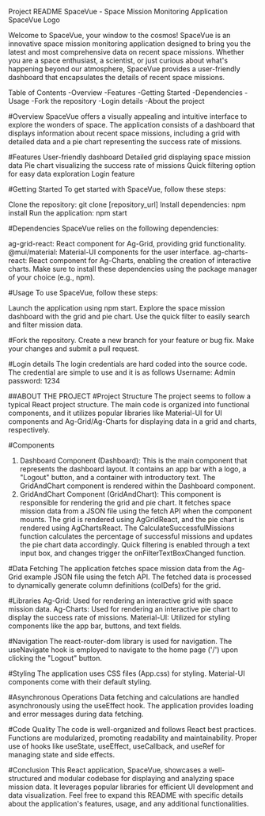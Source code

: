 Project README
SpaceVue - Space Mission Monitoring Application
SpaceVue Logo

Welcome to SpaceVue, your window to the cosmos! SpaceVue is an innovative space mission monitoring application designed to bring you the latest and most comprehensive data on recent space missions. Whether you are a space enthusiast, a scientist, or just curious about what's happening beyond our atmosphere, SpaceVue provides a user-friendly dashboard that encapsulates the details of recent space missions.

Table of Contents
-Overview
-Features
-Getting Started
-Dependencies
-Usage
-Fork the repository
-Login details
-About the project

#Overview
SpaceVue offers a visually appealing and intuitive interface to explore the wonders of space. The application consists of a dashboard that displays information about recent space missions, including a grid with detailed data and a pie chart representing the success rate of missions.

#Features
User-friendly dashboard
Detailed grid displaying space mission data
Pie chart visualizing the success rate of missions
Quick filtering option for easy data exploration
Login feature


#Getting Started
To get started with SpaceVue, follow these steps:

Clone the repository: git clone [repository_url]
Install dependencies: npm install
Run the application: npm start

#Dependencies
SpaceVue relies on the following dependencies:

ag-grid-react: React component for Ag-Grid, providing grid functionality.
@mui/material: Material-UI components for the user interface.
ag-charts-react: React component for Ag-Charts, enabling the creation of interactive charts.
Make sure to install these dependencies using the package manager of your choice (e.g., npm).

#Usage
To use SpaceVue, follow these steps:

Launch the application using npm start.
Explore the space mission dashboard with the grid and pie chart.
Use the quick filter to easily search and filter mission data.

#Fork the repository.
Create a new branch for your feature or bug fix.
Make your changes and submit a pull request.

#Login details
The login credentials are hard coded into the source code. The credential are simple to use and it is as follows
Username: Admin
password: 1234

##ABOUT THE PROJECT
#Project Structure
The project seems to follow a typical React project structure. The main code is organized into functional components, and it utilizes popular libraries like Material-UI for UI components and Ag-Grid/Ag-Charts for displaying data in a grid and charts, respectively.

#Components
1. Dashboard Component (Dashboard):
This is the main component that represents the dashboard layout.
It contains an app bar with a logo, a "Logout" button, and a container with introductory text.
The GridAndChart component is rendered within the Dashboard component.
2. GridAndChart Component (GridAndChart):
This component is responsible for rendering the grid and pie chart.
It fetches space mission data from a JSON file using the fetch API when the component mounts.
The grid is rendered using AgGridReact, and the pie chart is rendered using AgChartsReact.
The CalculateSuccessfulMissions function calculates the percentage of successful missions and updates the pie chart data accordingly.
Quick filtering is enabled through a text input box, and changes trigger the onFilterTextBoxChanged function.

#Data Fetching
The application fetches space mission data from the Ag-Grid example JSON file using the fetch API.
The fetched data is processed to dynamically generate column definitions (colDefs) for the grid.

#Libraries
Ag-Grid: Used for rendering an interactive grid with space mission data.
Ag-Charts: Used for rendering an interactive pie chart to display the success rate of missions.
Material-UI: Utilized for styling components like the app bar, buttons, and text fields.

#Navigation
The react-router-dom library is used for navigation. The useNavigate hook is employed to navigate to the home page ('/') upon clicking the "Logout" button.

#Styling
The application uses CSS files (App.css) for styling.
Material-UI components come with their default styling.

#Asynchronous Operations
Data fetching and calculations are handled asynchronously using the useEffect hook.
The application provides loading and error messages during data fetching.

#Code Quality
The code is well-organized and follows React best practices.
Functions are modularized, promoting readability and maintainability.
Proper use of hooks like useState, useEffect, useCallback, and useRef for managing state and side effects.


#Conclusion
This React application, SpaceVue, showcases a well-structured and modular codebase for displaying and analyzing space mission data. It leverages popular libraries for efficient UI development and data visualization. Feel free to expand this README with specific details about the application's features, usage, and any additional functionalities.


